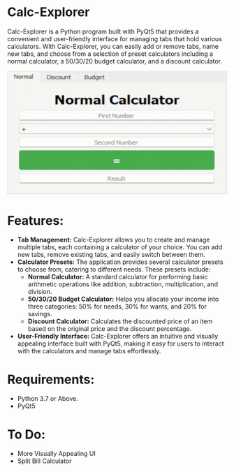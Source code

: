 # Calc-Explorer
Calc-Explorer is a Python program built with PyQt5 that provides a convenient and user-friendly interface for managing tabs that hold various calculators. With Calc-Explorer, you can easily add or remove tabs, name new tabs, and choose from a selection of preset calculators including a normal calculator, a 50/30/20 budget calculator, and a discount calculator.

![](https://github.com/xXxT0SHIIIxXx/Calc-Explorer/blob/main/resources/CalcExplorershowcase.gif)

# Features:
+ **Tab Management:** Calc-Explorer allows you to create and manage multiple tabs, each containing a calculator of your choice. You can add new tabs, remove existing tabs, and easily switch between them.
+ **Calculator Presets:** The application provides several calculator presets to choose from, catering to different needs. These presets include:
    + **Normal Calculator:** A standard calculator for performing basic arithmetic operations like addition, subtraction, multiplication, and division.
    + **50/30/20 Budget Calculator:** Helps you allocate your income into three categories: 50% for needs, 30% for wants, and 20% for savings.
    + **Discount Calculator:** Calculates the discounted price of an item based on the original price and the discount percentage.
+ **User-Friendly Interface:** Calc-Explorer offers an intuitive and visually appealing interface built with PyQt5, making it easy for users to interact with the calculators and manage tabs effortlessly.

# Requirements:
+ Python 3.7 or Above.
+ PyQt5

# To Do:
+ More Visually Appealing UI
+ Split Bill Calculator
